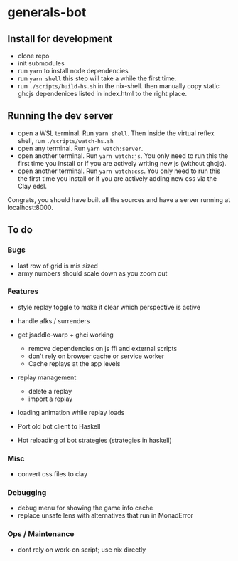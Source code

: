 # generals-bot

## Install for development
- clone repo
- init submodules
- run `yarn` to install node dependencies
- run `yarn shell` this step will take a while the first time.
- run `./scripts/build-hs.sh` in the nix-shell. then manually copy static ghcjs dependenices listed in index.html to the right place.

## Running the dev server
- open a WSL terminal. Run `yarn shell`. Then inside the virtual reflex shell, run `./scripts/watch-hs.sh`
- open any terminal. Run `yarn watch:server`.
- open another terminal. Run `yarn watch:js`.
You only need to run this the first time you install or if you are actively writing new js (without ghcjs).
- open another terminal. Run `yarn watch:css`.
You only need to run this the first time you install or if you are actively adding new css via the Clay edsl.

Congrats, you should have built all the sources and have a server running at localhost:8000.

## To do
### Bugs
- last row of grid is mis sized
- army numbers should scale down as you zoom out

### Features
- style replay toggle to make it clear which perspective is active
- handle afks / surrenders

- get jsaddle-warp + ghci working
  - remove dependencies on js ffi and external scripts
  - don't rely on browser cache or service worker
  - Cache replays at the app levels

- replay management
  - delete a replay
  - import a replay
- loading animation while replay loads
- Port old bot client to Haskell
- Hot reloading of bot strategies (strategies in haskell)
### Misc
- convert css files to clay

### Debugging
- debug menu for showing the game info cache
- replace unsafe lens with alternatives that run in MonadError

### Ops / Maintenance
- dont rely on work-on script; use nix directly

